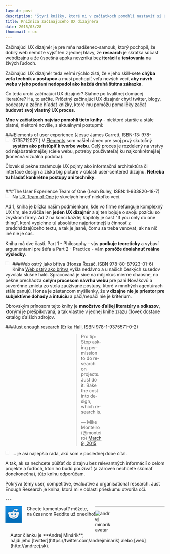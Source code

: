 ```yaml
---
layout: post
description: "Štyri knižky, ktoré mi v začiatkoch pomohli nastaviť si UX proces návrhu webu."
title: Knižnica začínajúceho UX dizajnéra
date: 2015/03/28
thumbnail : ux
---
```


<style type="text/css">
	.img-book {
		float: left;
		max-width: 25%;
		margin: 0 2% 2% 0;
		padding: 1%;
		border: 1px solid #eee;
	}

	.clear {
		clear: both;
	}
</style>

Začínajúci UX dizajnér je pre mňa nadšenec-samouk, ktorý pochopil, že dobrý web nemôže vyjsť len z jednej hlavy, že **research** je skrátka súčasť webdizajnu a že úspešná appka nevzniká bez **iterácií** a **testovania** na živých ľuďoch. 

Začínajúci UX dizajnér teda veľmi rýchlo zistí, že v jeho skill-sete **chýba veľa techník a postupov** a musí pochopiť veľa nových vecí, **aby návrh webu v jeho podaní nedopadol ako každá druhá štátna zákazka**.

Čo teda urobí začínajúci UX dizajnér? Siahne po kvalitnej domácej literatúre? Ha, to určite. Príčetný začínajúci UX dizajnér chytí twitter, blogy, podcasty a začne hľadať knižky, ktoré mu pomôžu pomaličky začať **budovať svoj vlastný UX proces**.

**Mne v začiatkoch najviac pomohli tieto knihy** - niektoré staršie a stále platné, niektoré novšie, s aktuálnymi postupmi:

###Elements of user experience (Jesse James Garrett, ISBN-13: 978-0735712027 )
<img src="https://raw.githubusercontent.com/frontendsk/resources/master/elements.jpg" alt="" class="img-book"> V [Elements](http://www.jjg.net/elements/) som našiel rámec pre svoj prvý skutočný **systém ako pristúpiť k tvorbe webu**. Celý proces je rozdelený na vrstvy od najabstraktnejšej (ciele webu, potreby používateľa) ku najkonkrétnejšej (konečná vizuálna podoba). 

Človek si pekne zarámcuje UX pojmy ako informačná architektúra či interface design a získa big picture v oblasti user-centered dizajnu. **Netreba tu hľadať konkrétne postupy ani techniky**.

<div class="clear"></div>

###The User Experience Team of One (Leah Buley, ISBN: 1-933820-18-7)
<img src="https://raw.githubusercontent.com/frontendsk/resources/master/ux-team-of-one.jpg" alt="" class="img-book">Na [UX Team of One](http://rosenfeldmedia.com/books/the-user-experience-team-of-one/) je skvelých hneď niekoľko vecí. 

Ad 1, kniha je blízka našim podmienkam, kde vo firme nefunguje komplexný UX tím, ale zväčša len **jeden UX dizajnér** a aj ten bojuje o svoju pozíciu so zvyškom firmy. Ad 2 na konci každej kapitoly je časť "If you only do one thing", ktorá vypichne tú absolútne najprioritnejšiu činnosť z predchádzajúceho textu, a tak je jasné, čomu sa treba venovať, ak na nič iné nie je čas.

Kniha má dve časti. Part 1 - Philosophy - vás **podkuje teoreticky** a vybaví argumentami pre šéfa a Part 2 - Practice - vám **pomôže dosiahnuť reálne výsledky**.

###Web ostrý jako břitva (Honza Řezáč, ISBN 978-80-87923-01-6)
<img src="https://raw.githubusercontent.com/frontendsk/resources/master/britva.jpg" alt="" class="img-book">Kniha [Web ostrý ako britva](http://janrezac.com/kniha) vyšla nedávno a u našich českých susedov vyvolala slušné haló. Spracovaná je síce na môj vkus mierne chaosne, no pekne prechádza **celým procesom návrhu webu** pre pani Novákovú a suverénne zmieta zo stola zaužívané postupy, ktoré v mnohých agentúrach stále panujú. Honza je zástancom myšlienky, že **v dizajne nie je priestor pre subjektívne dohady a intuíciu** a páči/nepáči nie je kritérium. 

Obrovským prínosom tejto knihy je **množstvo ďalšej literatúry a odkazov**, ktorými je prešpikovaná, a tak vlastne v jednej knihe zrazu človek dostane katalóg ďalších zdrojov.

###[Just enough research](http://abookapart.com/products/just-enough-research) (Erika Hall, ISBN 978-1-9375571-0-2)
<div style="max-width: 1000px; padding: 0 200px;"><blockquote class="twitter-tweet" lang="en"><p>Pro tip: Stop asking permission to do research on projects. Just do it. Bake the cost into design, which research is.</p>&mdash; Mike Monteiro (@monteiro) <a href="https://twitter.com/monteiro/status/575071375523586048">March 9, 2015</a></blockquote>
<script async src="//platform.twitter.com/widgets.js" charset="utf-8"></script></div>

<img src="https://raw.githubusercontent.com/frontendsk/resources/master/just-enough.jpg" alt="" class="img-book">... je asi najlepšia rada, akú som v poslednej dobe čítal.  

A tak, ak sa nechcete púšťať do dizajnu bez relevantných informácií o celom projekte a ľuďoch, ktorí ho budú používať (a zároveň nechcete skúmať donekonečna), túto knihu odporúčam. 

Pokrýva témy user, competitive, evaluative a organisational research. Just Enough Research je kniha, ktorá mi v oblasti prieskumu otvorila oči.

<div class="clear"></div>
---


<p>
	<img style="display: block;
                  max-width: 52px;
                  float: left;" src="/media/images/reddit.png" alt="reddit komentáre" />
	<span style="float: left;
                   display: block;
                   padding-left: 16px;">
		Chcete komentovať? môžete,<br/>
		na úzasnom Reddite už onedlho!
	</span>
</p>

---

<p>
	<img style="display: block;
                  max-width: 52px;
                  float: left;" src="http://andrzej.sk/img/avatar_andrej.jpg" alt="andrej minárik avatar" />
	<span style="float: left;
                   display: block;
                   padding-left: 16px;">
		Autor článku je **Andrej Minárik**,<br/>
		nájdi jeho [twitter](https://twitter.com/andrejminarik) alebo [web](http://andrzej.sk).
	</span>
</p>